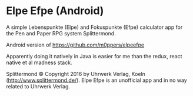 # Elpe Efpe (Android)

A simple Lebenspunkte (Elpe) and Fokuspunkte (Efpe) calculator app for the Pen and Paper RPG system Splittermond.

Android version of https://github.com/m0ppers/elpeefpe

Apparently doing it natively in Java is easier for me than the redux, react native et al madness stack.

Splittermond © Copyright 2016 by Uhrwerk Verlag, Koeln (http://www.splittermond.de/). Elpe Efpe is an unofficial app and in no way related to Uhrwerk Verlag. 